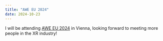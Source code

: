 ```yaml
---
title: "AWE EU 2024"
date: 2024-10-23
---
```


I will be attending <a href="https://www.awexr.com/eu-2024" target="_blank">AWE EU 2024</a> in Vienna, looking forward to meeting more people in the XR industry!